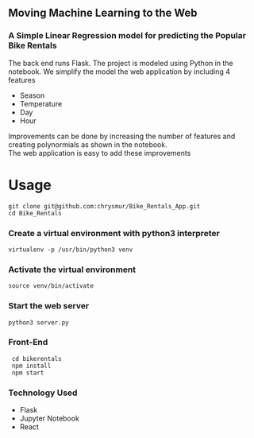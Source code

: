 ## Moving Machine Learning to the Web

### A Simple Linear Regression model for predicting the Popular Bike Rentals

The back end runs Flask.
The project is modeled using Python in the notebook. We simplify the model the web application by including 4 features

- Season
- Temperature
- Day
- Hour

Improvements can be done by increasing the number of features and creating polynormials as shown in the notebook.  
The web application is easy to add these improvements

# Usage

```
git clone git@github.com:chrysmur/Bike_Rentals_App.git
cd Bike_Rentals
```

### Create a virtual environment with python3 interpreter

`virtualenv -p /usr/bin/python3 venv`

### Activate the virtual environment

`source venv/bin/activate`

### Start the web server

`python3 server.py`

### Front-End

```
 cd bikerentals
 npm install
 npm start
```

### Technology Used

- Flask
- Jupyter Notebook
- React
